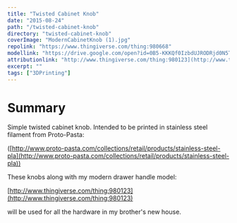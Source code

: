 ```yaml
---
title: "Twisted Cabinet Knob"
date: "2015-08-24"
path: "/twisted-cabinet-knob"
directory: "twisted-cabinet-knob"
coverImage: "ModernCabinetKnob (1).jpg"
repolink: "https://www.thingiverse.com/thing:980668"
modellink: "https://drive.google.com/open?id=0B5-KKKQf0IzbdUJRODRjd0N5T3c"
attributionlink: "http://www.thingiverse.com/thing:980123](http://www.thingiverse.com/thing:980123"
excerpt: ""
tags: ["3DPrinting"]
---
```


# Summary

Simple twisted cabinet knob. Intended to be printed in stainless steel filament from Proto-Pasta:

([http://www.proto-pasta.com/collections/retail/products/stainless-steel-pla](http://www.proto-pasta.com/collections/retail/products/stainless-steel-pla))

These knobs along with my modern drawer handle model:

[http://www.thingiverse.com/thing:980123](http://www.thingiverse.com/thing:980123)

will be used for all the hardware in my brother's new house.
